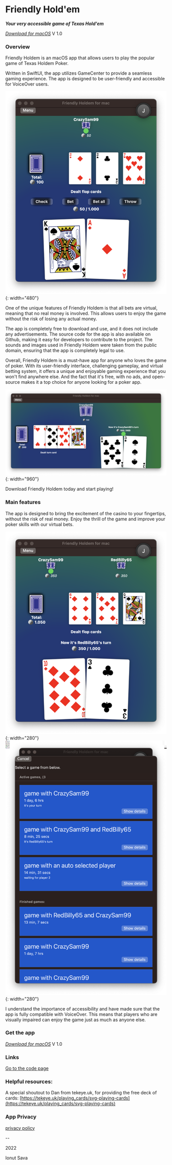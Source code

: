 # Friendly Hold'em

**_Your very accessible game of Texas Hold'em_**

[_Download for macOS_](https://github.com/ionutsava674/Friendly-Holdem-for-mac/releases/download/v1.0/FriendlyHoldem.dmg)
V 1.0

### **Overview**

Friendly Holdem is an macOS app that allows users to play the popular game of Texas Holdem Poker.

Written in SwiftUI, the app utilizes GameCenter to provide a seamless gaming experience.
The app is designed to be user-friendly and accessible for VoiceOver users.

![screenshot](img/s2.png){: width="480"}

One of the unique features of Friendly Holdem is that all bets are virtual, meaning that no real money is involved. This allows users to enjoy the game without the risk of losing any actual money.

The app is completely free to download and use, and it does not include any advertisements. 
The source code for the app is also available on Github, making it easy for developers to contribute to the project.
The sounds and images used in Friendly Holdem were taken from the public domain, ensuring that the app is completely legal to use. 

Overall, Friendly Holdem is a must-have app for anyone who loves the game of poker. 
With its user-friendly interface, challenging gameplay, and virtual betting system, it offers a unique and enjoyable gaming experience that you won't find anywhere else. And the fact that it's free, with no ads, and open-source makes it a top choice for anyone looking for a poker app. 

![screenshot](img/s4.png){: width="960"}

Download Friendly Holdem today and start playing!

### **Main features**

The app is designed to bring the excitement of the casino to your fingertips, without the risk of real money. Enjoy the thrill of the game and improve your poker skills with our virtual bets.

![screenshot](img/s1.png){: width="280"} ![screenshot](img/s3.png){: width="280"}

I understand the importance of accessibility and have made sure that the app is fully compatible with VoiceOver. 
This means that players who are visually impaired can enjoy the game just as much as anyone else.

### **Get the app**

[_Download for macOS_](https://github.com/ionutsava674/Friendly-Holdem-for-mac/releases/download/v1.0/FriendlyHoldem.dmg)
V 1.0

<!--[_Get on the app store_](https://apps.apple.com/app/friendly-holdem/id1632308313)-->

### **Links**

[Go to the code page](https://github.com/ionutsava674/Friendly-Holdem-for-mac)

### **Helpful resources:**

A special shoutout to Dan from tekeye.uk, for providing the free deck of cards:
[https://tekeye.uk/playing_cards/svg-playing-cards](https://tekeye.uk/playing_cards/svg-playing-cards)

### **App Privacy**

[privacy policy](privacypolicy.html)

--

2022

Ionut Sava

